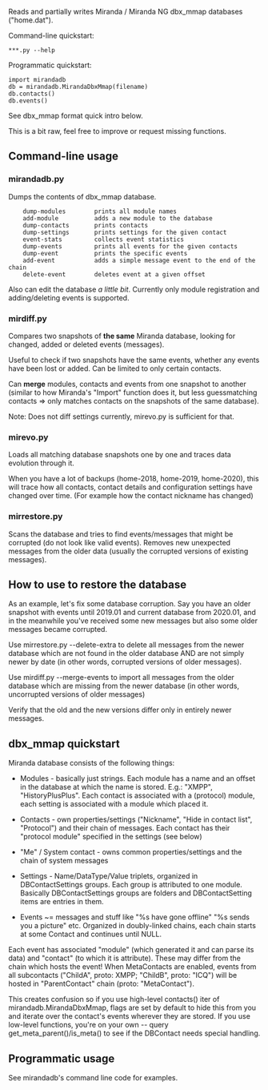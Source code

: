 Reads and partially writes Miranda / Miranda NG dbx_mmap databases ("home.dat").

Command-line quickstart:

    ***.py --help

Programmatic quickstart:

    import mirandadb
    db = mirandadb.MirandaDbxMmap(filename)
    db.contacts()
    db.events()

See dbx_mmap format quick intro below.

This is a bit raw, feel free to improve or request missing functions.


## Command-line usage

### mirandadb.py
Dumps the contents of dbx_mmap database.

```
    dump-modules        prints all module names
    add-module          adds a new module to the database
    dump-contacts       prints contacts
    dump-settings       prints settings for the given contact
    event-stats         collects event statistics
    dump-events         prints all events for the given contacts
    dump-event          prints the specific events
    add-event           adds a simple message event to the end of the chain
    delete-event        deletes event at a given offset
```

Also can edit the database _a little bit_. Currently only module registration and adding/deleting events is supported.


### mirdiff.py
Compares two snapshots of **the same** Miranda database, looking for changed, added or deleted events (messages).

Useful to check if two snapshots have the same events, whether any events have been lost or added. Can be limited to only certain contacts.

Can **merge** modules, contacts and events from one snapshot to another (similar to how Miranda's "Import" function does it, but less guessmatching contacts => only matches contacts on the snapshots of the same database).

Note: Does not diff settings currently, mirevo.py is sufficient for that.


### mirevo.py
Loads all matching database snapshots one by one and traces data evolution through it.

When you have a lot of backups (home-2018, home-2019, home-2020), this will trace how all contacts, contact details and configuration settings have changed over time. (For example how the contact nickname has changed)


### mirrestore.py
Scans the database and tries to find events/messages that might be corrupted (do not look like valid events). Removes new unexpected messages from the older data (usually the corrupted versions of existing messages).


## How to use to restore the database
As an example, let's fix some database corruption. Say you have an older snapshot with events until 2019.01 and current database from 2020.01, and in the meanwhile you've received some new messages but also some older messages became corrupted.

Use mirrestore.py --delete-extra to delete all messages from the newer database which are not found in the older database AND are not simply newer by date (in other words, corrupted versions of older messages).

Use mirdiff.py --merge-events to import all messages from the older database which are missing from the newer database (in other words, uncorrupted versions of older messages)

Verify that the old and the new versions differ only in entirely newer messages.


## dbx_mmap quickstart

Miranda database consists of the following things:

* Modules - basically just strings. Each module has a name and an offset in the database at which the name is stored. E.g.: "XMPP", "HistoryPlusPlus". Each contact is associated with a (protocol) module, each setting is associated with a module which placed it.

* Contacts - own properties/settings ("Nickname", "Hide in contact list", "Protocol") and their chain of messages. Each contact has their "protocol module" specified in the settings (see below)

* "Me" / System contact - owns common properties/settings and the chain of system messages

* Settings - Name/DataType/Value triplets, organized in DBContactSettings groups. Each group is attributed to one module. Basically DBContactSettings groups are folders and DBContactSetting items are entries in them.

* Events ~= messages and stuff like "%s have gone offline" "%s sends you a picture" etc. Organized in doubly-linked chains, each chain starts at some Contact and continues until NULL.

Each event has associated "module" (which generated it and can parse its data) and "contact" (to which it is attribute). These may differ from the chain which hosts the event! When MetaContacts are enabled, events from all subcontacts ("ChildA", proto: XMPP; "ChildB", proto: "ICQ") will be hosted in "ParentContact" chain (proto: "MetaContact").

This creates confusion so if you use high-level contacts() iter of mirandadb.MirandaDbxMmap, flags are set by default to hide this from you and iterate over the contact's events wherever they are stored. If you use low-level functions, you're on your own -- query get_meta_parent()/is_meta() to see if the DBContact needs special handling.


## Programmatic usage

See mirandadb's command line code for examples.


